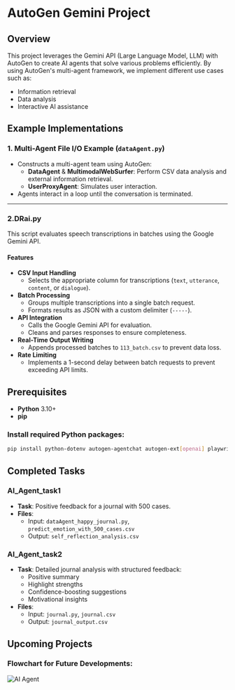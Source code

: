 # AutoGen Gemini Project

## Overview
This project leverages the Gemini API (Large Language Model, LLM) with AutoGen to create AI agents that solve various problems efficiently. By using AutoGen's multi-agent framework, we implement different use cases such as:
- Information retrieval
- Data analysis
- Interactive AI assistance

## Example Implementations

### 1. Multi-Agent File I/O Example (`dataAgent.py`)
- Constructs a multi-agent team using AutoGen:
  - **DataAgent** & **MultimodalWebSurfer**: Perform CSV data analysis and external information retrieval.
  - **UserProxyAgent**: Simulates user interaction.
- Agents interact in a loop until the conversation is terminated.



---

### 2.DRai.py

This script evaluates speech transcriptions in batches using the Google Gemini API.

#### Features
- **CSV Input Handling**
  - Selects the appropriate column for transcriptions (`text`, `utterance`, `content`, or `dialogue`).
- **Batch Processing**
  - Groups multiple transcriptions into a single batch request.
  - Formats results as JSON with a custom delimiter (`-----`).
- **API Integration**
  - Calls the Google Gemini API for evaluation.
  - Cleans and parses responses to ensure completeness.
- **Real-Time Output Writing**
  - Appends processed batches to `113_batch.csv` to prevent data loss.
- **Rate Limiting**
  - Implements a 1-second delay between batch requests to prevent exceeding API limits.


## Prerequisites
- **Python** 3.10+
- **pip**

### Install required Python packages:
```bash
pip install python-dotenv autogen-agentchat autogen-ext[openai] playwright
```
## Completed Tasks

### **AI_Agent_task1**
- **Task**: Positive feedback for a journal with 500 cases.
- **Files**:
  - Input: `dataAgent_happy_journal.py`, `predict_emotion_with_500_cases.csv`
  - Output: `self_reflection_analysis.csv`

### **AI_Agent_task2**
- **Task**: Detailed journal analysis with structured feedback:
  - Positive summary
  - Highlight strengths
  - Confidence-boosting suggestions
  - Motivational insights
- **Files**:
  - Input: `journal.py`, `journal.csv`
  - Output: `journal_output.csv`

## Upcoming Projects

### Flowchart for Future Developments:
![AI Agent](https://github.com/user-attachments/assets/55a6fda6-8e58-402e-8a32-1cdbd18dde6d)



